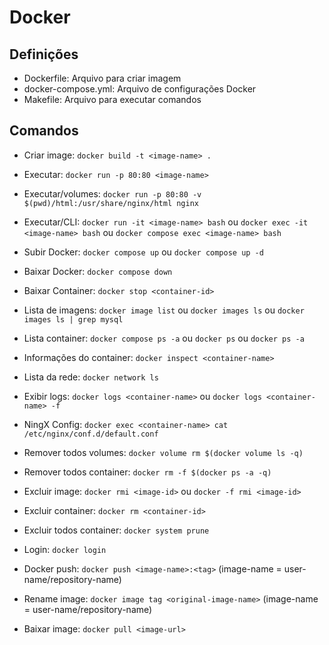 # Docker

## Definições
- Dockerfile: Arquivo para criar imagem
- docker-compose.yml: Arquivo de configurações Docker
- Makefile: Arquivo para executar comandos

## Comandos
- Criar image: `docker build -t <image-name> .`

- Executar: `docker run -p 80:80 <image-name>`
- Executar/volumes: `docker run -p 80:80 -v $(pwd)/html:/usr/share/nginx/html nginx`
- Executar/CLI: `docker run -it <image-name> bash` ou `docker exec -it <image-name> bash` ou `docker compose exec <image-name> bash`
  
- Subir Docker: `docker compose up` ou `docker compose up -d`
- Baixar Docker: `docker compose down`
- Baixar Container: `docker stop <container-id>`

- Lista de imagens: `docker image list` ou `docker images ls` ou `docker images ls | grep mysql`
- Lista container: `docker compose ps -a` ou `docker ps` ou `docker ps -a`
- Informações do container: `docker inspect <container-name>`
- Lista da rede: `docker network ls`
- Exibir logs: `docker logs <container-name>` ou `docker logs <container-name> -f`
- NingX Config: `docker exec <container-name> cat /etc/nginx/conf.d/default.conf`

- Remover todos volumes: `docker volume rm $(docker volume ls -q)`
- Remover todos container: `docker rm -f $(docker ps -a -q)`
- Excluir image: `docker rmi <image-id>` ou `docker -f rmi <image-id>`
- Excluir container: `docker rm <container-id>`
- Excluir todos container: `docker system prune`

- Login: `docker login`
- Docker push: `docker push <image-name>:<tag>` (image-name = user-name/repository-name)
- Rename image: `docker image tag <original-image-name>` (image-name = user-name/repository-name)
- Baixar image: `docker pull <image-url>`
